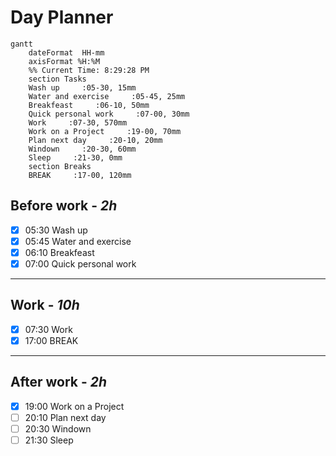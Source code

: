 # Day Planner
```mermaid
gantt
    dateFormat  HH-mm
    axisFormat %H:%M
    %% Current Time: 8:29:28 PM
    section Tasks
    Wash up     :05-30, 15mm
    Water and exercise     :05-45, 25mm
    Breakfeast     :06-10, 50mm
    Quick personal work     :07-00, 30mm
    Work     :07-30, 570mm
    Work on a Project     :19-00, 70mm
    Plan next day     :20-10, 20mm
    Windown     :20-30, 60mm
    Sleep     :21-30, 0mm
    section Breaks
    BREAK     :17-00, 120mm
```

## Before work - *2h*
- [x] 05:30 Wash up
- [x] 05:45 Water and exercise
- [x] 06:10 Breakfeast
- [x] 07:00 Quick personal work
---
## Work - *10h*
- [x] 07:30 Work
- [x] 17:00 BREAK
---
## After work - *2h*
- [x] 19:00 Work on a Project
- [ ] 20:10 Plan next day
- [ ] 20:30 Windown
- [ ] 21:30 Sleep
